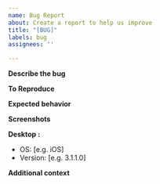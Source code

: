 ```yaml
---
name: Bug Report
about: Create a report to help us improve
title: "[BUG]"
labels: bug
assignees: ''

---
```


**Describe the bug**
<!-- A clear and concise description of what the bug is. -->

**To Reproduce**
<!-- Steps to reproduce the behavior:
1. Run `command`
2. Enter `value`
3. See error -->

**Expected behavior**
<!-- A clear and concise description of what you expected to happen. -->

**Screenshots**
<!-- If applicable, add screenshots to help explain your problem. -->

**Desktop <!-- (please complete the following information) -->:**
 - OS: [e.g. iOS]
 - Version: [e.g. 3.1.1.0]
  <!-- run `mangdl version` to know what version you are running, only applicable for version 3.1.1.0 upwards.  -->

**Additional context**
<!-- Add any other context about the problem here. -->
